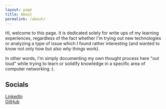 ```yaml
---
layout: page
title: About
permalink: /about/
---
```


Hi, welcome to this page. It is dedicated solely for write ups of my learning experiences, regardless of the fact whether I'm trying out new technologies or analyzing a type of issue which I found rather interesting (and wanted to know not only how but also _why_ things work). 

In other words, I'm simply documenting my own thought process here "out loud" while trying to learn or solidify knowledge in a specific area of computer networking :).

## Socials
[LinkedIn](https://www.linkedin.com/in/tomas-pro%C5%A1kus-768280139/) <br>
[GitHub](https://github.com/tomasp-xyz)
